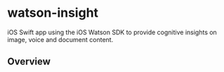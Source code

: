 # watson-insight
iOS Swift app using the iOS Watson SDK to provide cognitive insights on image, voice and document content.

## Overview
